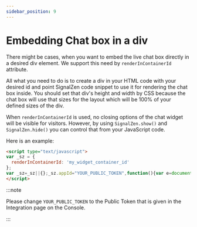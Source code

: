 ```yaml
---
sidebar_position: 9
---
```


# Embedding Chat box in a div

There might be cases, when you want to embed the live chat box directly in a desired div element. We support this need by `renderInContainerId` attribute.

All what you need to do is to create a div in your HTML code with your desired id and point SignalZen code snippet to use it for rendering the chat box inside. You should set that div's height and width by CSS because the chat box will use that sizes for the layout which will be 100% of your defined sizes of the div.

When `renderInContainerId` is used, no closing options of the chat widget will be visible for visitors. However, by using `SignalZen.show()` and `SignalZen.hide()` you can control that from your JavaScript code.

Here is an example:

```html
<script type="text/javascript">
var _sz = {
  renderInContainerId: 'my_widget_container_id'
};
var _sz=_sz||{};_sz.appId="YOUR_PUBLIC_TOKEN",function(){var e=document.createElement("script");e.src="https://cdn.signalzen.com/signalzen.js",e.setAttribute("async","true"),document.documentElement.firstChild.appendChild(e);var t=setInterval(function(){"undefined"!=typeof SignalZen&&(clearInterval(t),new SignalZen(_sz).load())},10)}();
</script>
```
:::note

Please change `YOUR_PUBLIC_TOKEN` to the Public Token that is given in the Integration page on the Console.

:::
